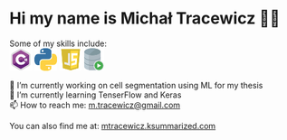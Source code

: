 # Hi my name is Michał Tracewicz 👋🏼

Some of my skills include:\
<img src="https://raw.githubusercontent.com/mtracewicz/mtracewicz/master/csharp.png" height='40'/> <img src="https://raw.githubusercontent.com/mtracewicz/mtracewicz/master/python.png" height='40'/> <img src="https://raw.githubusercontent.com/mtracewicz/mtracewicz/master/js.png" height='40'/> <img src="https://raw.githubusercontent.com/mtracewicz/mtracewicz/master/sql.png" height='40'/>

🔭 I’m currently working on cell segmentation using ML for my thesis \
🌱 I’m currently learning TenserFlow and Keras \
📫 How to reach me: m.tracewicz@gmail.com 

You can also find me at: [mtracewicz.ksummarized.com](https://mtracewicz.ksummarized.com/)
